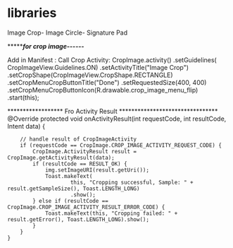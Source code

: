 # libraries
Image Crop- Image Circle- Signature Pad
   
**********************for crop image------*****************

Add  in Manifest : <activity android:name="com.aloke.libraries.cropper.CropImageActivity"/>
Call Crop Activity:
                    CropImage.activity()
                    .setGuidelines( CropImageView.Guidelines.ON)
                   .setActivityTitle("Image Crop")
                    .setCropShape(CropImageView.CropShape.RECTANGLE)
                    .setCropMenuCropButtonTitle("Done")
                    .setRequestedSize(400, 400)
                    .setCropMenuCropButtonIcon(R.drawable.crop_image_menu_flip)
                    .start(this);
                    
******************  Fro Activity Result ********************************
@Override
    protected void onActivityResult(int requestCode, int resultCode, Intent data) {

        // handle result of CropImageActivity
        if (requestCode == CropImage.CROP_IMAGE_ACTIVITY_REQUEST_CODE) {
            CropImage.ActivityResult result = CropImage.getActivityResult(data);
            if (resultCode == RESULT_OK) {
                img.setImageURI(result.getUri());
                Toast.makeText(
                        this, "Cropping successful, Sample: " + result.getSampleSize(), Toast.LENGTH_LONG)
                        .show();
            } else if (resultCode == CropImage.CROP_IMAGE_ACTIVITY_RESULT_ERROR_CODE) {
                Toast.makeText(this, "Cropping failed: " + result.getError(), Toast.LENGTH_LONG).show();
            }
        }
    }
                    
                    
